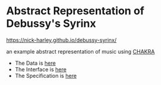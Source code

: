 # Abstract Representation of Debussy's Syrinx
<https://nick-harley.github.io/debussy-syrinx/>

an example abstract representation of music using [CHAKRA](https://nick-harley.github.io/chakra-ontology/)

- The Data is [here](https://nbviewer.jupyter.org/github/n-harley/debussy-syrinx/blob/main/syrinx.ipynb)
- The Interface is [here]()
- The Specification is [here]()
